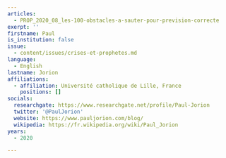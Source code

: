 ```yaml
---
articles:
  - PROP_2020_08_les-100-obstacles-a-sauter-pour-prevision-correcte
exerpt: ''
firstname: Paul
is_institution: false
issue:
  - content/issues/crises-et-prophetes.md
language:
  - English
lastname: Jorion
affiliations:
  - affiliation: Université catholique de Lille, France
    positions: []
socials:
  researchgate: https://www.researchgate.net/profile/Paul-Jorion
  twitter: '@PaulJorion'
  website: https://www.pauljorion.com/blog/
  wikipedia: https://fr.wikipedia.org/wiki/Paul_Jorion
years:
  - 2020

---
```

